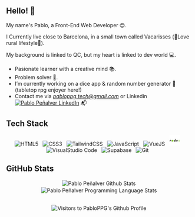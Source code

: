 ## Hello! 👋

My name's Pablo, a Front-End Web Developer 😊.

I Currently live close to Barcelona, in a small town called Vacarisses (🌳Love rural lifestyle🌳).

My background is linked to QC, but my heart is linked to dev world 💻.

- Pasionate learner with a creative mind 📚.
- Problem solver 🧩.
- I’m currently working on a dice app & random number generator 🔭 (tabletop rpg enjoyer here!)
- Contact me via <i>pabloppg.tech@gmail.com</i> or Linkedin &nbsp;<a href="https://www.linkedin.com/in/pablo-pe%C3%B1alver-guzm%C3%A1n-58612a251/" target="blank"><img align="end"
      src="https://raw.githubusercontent.com/rahuldkjain/github-profile-readme-generator/master/src/images/icons/Social/linked-in-alt.svg"
      alt="Pablo Peñalver LinkedIn"
      width="14"/></a> 📬

## Tech Stack

<div align="center">
   <img width="30" alt="HTML5" src="https://user-images.githubusercontent.com/93733677/175814924-338e3829-a7d8-4e3b-a9ff-6edf3d293a4f.png"> &nbsp;
   <img width="30" alt="CSS3" src="https://user-images.githubusercontent.com/93733677/175814939-9e82779a-c8a2-4fe2-999a-22ff7ffb8282.png"> &nbsp;
   <img width="30" alt="TailwindCSS" src="https://cdn.worldvectorlogo.com/logos/tailwindcss.svg"> &nbsp; 
   <img width="30" alt="JavaScript" src="https://user-images.githubusercontent.com/93733677/175814736-fdc4935d-6107-4efc-a6bb-6a98dc685f80.png"> &nbsp;
   <img width="30" alt="VueJS" src="https://user-images.githubusercontent.com/93733677/187198560-09d5ed7d-c82f-4ab4-a735-5d1dae605bc1.png"> &nbsp;
   <img width="30" alt="NodeJS" src="https://github.com/devicons/devicon/blob/master/icons/nodejs/nodejs-original-wordmark.svg"> &nbsp;
   <img width="30" alt="VisualStudio Code" src="https://user-images.githubusercontent.com/93733677/175830790-1e53af26-bff0-42da-8735-20b6030accb7.png"> &nbsp;
   <img width="30" alt="Supabase" src="https://user-images.githubusercontent.com/93733677/187199611-72d12457-21a3-4b54-94a7-52fa253863bb.svg"> &nbsp;
   <img width="30" alt="Git" src="https://user-images.githubusercontent.com/93733677/175831079-ee53a463-836d-48c0-91da-d0fb3eb5a491.png"> &nbsp;
</div>

## GitHub Stats

<div align="center">
 <img align="center" height="150" src="https://github-readme-stats.vercel.app/api?username=PabloPPG&show_icons=true&locale=en&hide=issues" alt="Pablo Peñalver Github Stats" />
 <img align="center" height="150" src="https://github-readme-stats.vercel.app/api/top-langs/?username=PabloPPG&layout=compact" alt="Pablo Peñalver Programming Language Stats" />
</div>

<br>

<p align="center">
  <img src="https://page-views.glitch.me/badge?page_id=PabloPPG.visitor-badge" alt="Visitors to PabloPPG's Github Profile">
</p>


<!--
**PabloPPG/PabloPPG** is a ✨ _special_ ✨ repository because its `README.md` (this file) appears on your GitHub profile.

Here are some ideas to get you started:

- 🔭 I’m currently working on ...
- 🌱 I’m currently learning ...
- 👯 I’m looking to collaborate on ...
- 🤔 I’m looking for help with ...
- 💬 Ask me about ...
- 📫 How to reach me: ...
- 😄 Pronouns: ...
- ⚡ Fun fact: ...
-->

